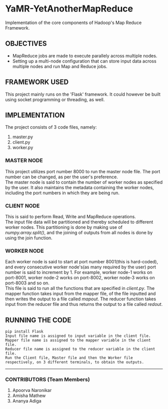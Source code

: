 # YaMR-YetAnotherMapReduce
Implementation of the core components of Hadoop's Map Reduce Framework.

## OBJECTIVES
- MapReduce jobs are made to execute parallely across multiple nodes.
- Setting up a multi-node configuration that can store input data across multiple nodes and run Map and Reduce jobs.

## FRAMEWORK USED
This project mainly runs on the 'Flask' framework. It could however be built using socket programming or threading, as well.

## IMPLEMENTATION
The project consists of 3 code files, namely:
1. master.py
2. client.py
3. worker.py

### MASTER NODE
This project utilizes port number 8000 to run the master node file. The port number can be changed, as per the user's preference.
<br>
The master node is said to contain the number of worker nodes as specified by the user. It also maintains the metadata containing the worker nodes, including the port numbers in which they are being run.

### CLIENT NODE
This is said to perform Read, Write and MapReduce operations.
<br>
The input file data will be partitioned and thereby scheduled to different worker nodes. This partitioning is done by making use of <i>numpy.array.split()</i>, and the joining of outputs from all nodes is done by using the join function.

### WORKER NODE
Each worker node is said to start at port number 8001(this is hard-coded), and every consecutive worker node's(as many required by the user) port number is said to increment by 1. For example, worker node-1 works on port-8001, worker node-2 works on port-8002, worker node-3 works on port-8003 and so on.
<br>
This file is said to run all the functions that are specified in <i>client.py</i>. The mapper function takes input from the mapper file, of the file inputted and then writes the output to a file called <i>mapout</i>. The reducer function takes input from the reducer file and thus returns the output to a file called <i>redout</i>.

## RUNNING THE CODE
```pip install Flask``` <br>
```Input file name is assigned to input variable in the client file.``` <br>
```Mapper file name is assigned to the mapper variable in the client file.``` <br>
```Reducer file name is assigned to the reducer variable in the client file.``` <br>
```Run the Client file, Master file and then the Worker file respectively, on 3 different terminals, to obtain the outputs.```

---

### CONTRIBUTORS (Team Members)
1. Apoorva Naronikar
2. Amisha Mathew
3. Ananya Adiga

